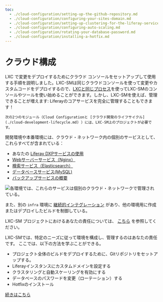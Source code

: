 ```yaml
---
toc:
  - ./cloud-configuration/setting-up-the-github-repository.md
  - ./cloud-configuration/configuring-your-sites-domain.md
  - ./cloud-configuration/setting-up-clustering-for-the-liferay-service.md
  - ./cloud-configuration/configuring-auto-scaling.md
  - ./cloud-configuration/rotating-your-database-password.md
  - ./cloud-configuration/installing-a-hotfix.md
---
```

# クラウド構成

LXC で変更をデプロイするためにクラウド コンソールをセットアップして使用する手順を説明しました。LXC-SMは同じクラウドコンソールを使って変更やカスタムコードをデプロイするので、[LXCと同じプロセス](./setting-up-your-cloud-project.md)を使ってLXC-SMのコンソールやツールを使い始めることができます。しかし、LXC-SMを使えば、管理できることが増えます: Liferayのコアサービスを完全に管理することもできます！

```{note}
次の2つのモジュール（Cloud Configurationと [クラウド開発のライフサイクル](./cloud-development-lifecycle.md) ）には、LXC-SM上のプロジェクトが必要です。
```

開発環境や本番環境には、クラウド・ネットワーク内の個別のサービスとして、これらすべてが含まれている：

* あなたの [Liferay DXPサービスの使用](https://learn.liferay.com/w/liferay-cloud/customizing-liferay-dxp-in-the-cloud)
* [Webサーバーサービス（Nginx）](https://learn.liferay.com/w/liferay-cloud/platform-services/web-server-service)
* [検索サービス（Elasticsearch）](https://learn.liferay.com/w/liferay-cloud/platform-services/search-service)
* [データベースサービス(MySQL)](https://learn.liferay.com/w/liferay-cloud/platform-services/database-service/database-service)
* [バックアップサービスの概要](https://learn.liferay.com/w/liferay-cloud/platform-services/backup-service/backup-service-overview)

![各環境では、これらのサービスは個別のクラウド・ネットワークで管理されている。](./cloud-configuration/images/01.png)

また、別の `infra` 環境に [継続的インテグレーション](https://learn.liferay.com/w/liferay-cloud/platform-services/continuous-integration) があり、他の環境用に作成またはデプロイしたビルドを制御している。

LXC-SM プロジェクトにおけるあなたの責任については、 [こちら](https://help.liferay.com/hc/ja/articles/360059798531-DXP-Cloud-Shared-Activities) を参照してください。

LXC-SMでは、特定のニーズに従って環境を構成し、管理するのはあなたの責任です。 ここでは、以下の方法を学ぶことができる。

* プロジェクト全体のビルドをデプロイするために、Gitリポジトリをセットアップする。
* Liferayインスタンスにカスタムドメインを設定する
* クラスタリングと自動スケーリングを有効にする
* データベースのパスワードを変更（ローテーション）する
* Hotfixのインストール

[続きはこちら](./cloud-configuration/setting-up-the-github-repository.md)
